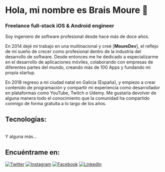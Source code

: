 # Hola, mi nombre es Brais Moure 👋
### Freelance full-stack iOS & Android engineer

Soy ingeniero de software profesional desde hace más de doce años.

En 2014 dejé mi trabajo en una multinacional y creé [**MoureDev**], el reflejo de mi sueño de crecer como profesional dentro de la industria del desarrollo de software.
Desde entonces me he dedicado a especializarme en el desarrollo de aplicaciones móviles, colaborando con empresas de diferentes partes del mundo, creando más de 100 Apps y fundando mi propia startup.

En 2018 regreso a mi ciudad natal en Galicia (España), y empiezo a crear contenido de programación y compartir mi experiencia como desarrollador en plataformas como YouTube, Twitch o Udemy. Me gustaría devolver de alguna manera todo el conocimiento que la comunidad ha compartido conmigo de forma gratuita a lo largo de los años.

## Tecnologías:
</br>
Y alguna más...

## Encuéntrame en:

[![Twitter](https://img.shields.io/badge/twitter.com/kevineraso25?style=for-the-badge&logo=twitter&logoColor=white&labelColor=101010)](https://twitter.com/mouredev)
[![Instagram](https://img.shields.io/badge/twitter.com/kevineraso25?style=for-the-badge&logo=instagram&logoColor=white&labelColor=101010)](https://instagram.com/mouredev)
[![Facebook](https://img.shields.io/badge/twitter.com/kevineraso25?style=for-the-badge&logo=facebook&logoColor=white&labelColor=101010)](https://facebook.com/mouredev)
[![LinkedIn](https://img.shields.io/badge/twitter.com/kevineraso25?style=for-the-badge&logo=linkedin&logoColor=white&labelColor=101010)](https://www.linkedin.com/in/braismoure)
